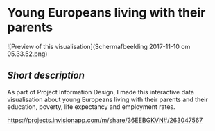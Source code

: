 # Young Europeans living with their parents

![Preview of this visualisation](Schermafbeelding 2017-11-10 om 05.33.52.png)

## ***Short description***
As part of Project Information Design, I made this interactive data visualisation about young Europeans living with their parents and their education, poverty, life expectancy and employment rates.




https://projects.invisionapp.com/m/share/36EEBGKVN#/263047567
